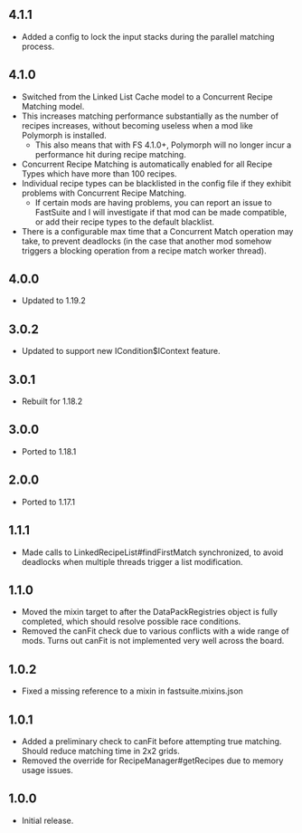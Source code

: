 ## 4.1.1
* Added a config to lock the input stacks during the parallel matching process.

## 4.1.0
* Switched from the Linked List Cache model to a Concurrent Recipe Matching model.
* This increases matching performance substantially as the number of recipes increases, without becoming useless when a mod like Polymorph is installed.
  * This also means that with FS 4.1.0+, Polymorph will no longer incur a performance hit during recipe matching.
* Concurrent Recipe Matching is automatically enabled for all Recipe Types which have more than 100 recipes.
* Individual recipe types can be blacklisted in the config file if they exhibit problems with Concurrent Recipe Matching.
  * If certain mods are having problems, you can report an issue to FastSuite and I will investigate if that mod can be made compatible, or add their recipe types to the default blacklist.
* There is a configurable max time that a Concurrent Match operation may take, to prevent deadlocks (in the case that another mod somehow triggers a blocking operation from a recipe match worker thread).

## 4.0.0
* Updated to 1.19.2

## 3.0.2
* Updated to support new ICondition$IContext feature.

## 3.0.1
* Rebuilt for 1.18.2

## 3.0.0
* Ported to 1.18.1

## 2.0.0
* Ported to 1.17.1

## 1.1.1
* Made calls to LinkedRecipeList#findFirstMatch synchronized, to avoid deadlocks when multiple threads trigger a list modification.

## 1.1.0
* Moved the mixin target to after the DataPackRegistries object is fully completed, which should resolve possible race conditions.
* Removed the canFit check due to various conflicts with a wide range of mods.  Turns out canFit is not implemented very well across the board.

## 1.0.2
* Fixed a missing reference to a mixin in fastsuite.mixins.json

## 1.0.1
* Added a preliminary check to canFit before attempting true matching.  Should reduce matching time in 2x2 grids.
* Removed the override for RecipeManager#getRecipes due to memory usage issues.

## 1.0.0
* Initial release.